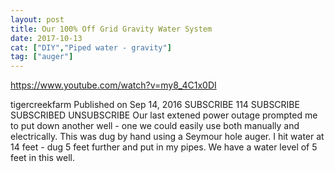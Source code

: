 ```yaml
---
layout: post
title: Our 100% Off Grid Gravity Water System
date: 2017-10-13
cat: ["DIY","Piped water - gravity"]
tag: ["auger"]
---
```


https://www.youtube.com/watch?v=my8_4C1x0DI

tigercreekfarm
Published on Sep 14, 2016
SUBSCRIBE 114
 SUBSCRIBE SUBSCRIBED UNSUBSCRIBE
Our last extened power outage prompted me to put down another well - one we could easily use both manually and electrically. This was dug by hand using a Seymour hole auger. I hit water at 14 feet - dug 5 feet further and put in my pipes. We have a water level of 5 feet in this well.